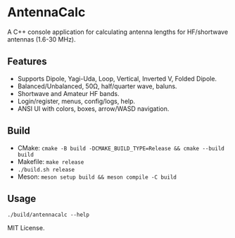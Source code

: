 # AntennaCalc

A C++ console application for calculating antenna lengths for HF/shortwave antennas (1.6-30 MHz).

## Features
- Supports Dipole, Yagi-Uda, Loop, Vertical, Inverted V, Folded Dipole.
- Balanced/Unbalanced, 50Ω, half/quarter wave, baluns.
- Shortwave and Amateur HF bands.
- Login/register, menus, config/logs, help.
- ANSI UI with colors, boxes, arrow/WASD navigation.

## Build
- CMake: `cmake -B build -DCMAKE_BUILD_TYPE=Release && cmake --build build`
- Makefile: `make release`
- `./build.sh release`
- Meson: `meson setup build && meson compile -C build`

## Usage
`./build/antennacalc --help`

MIT License.
